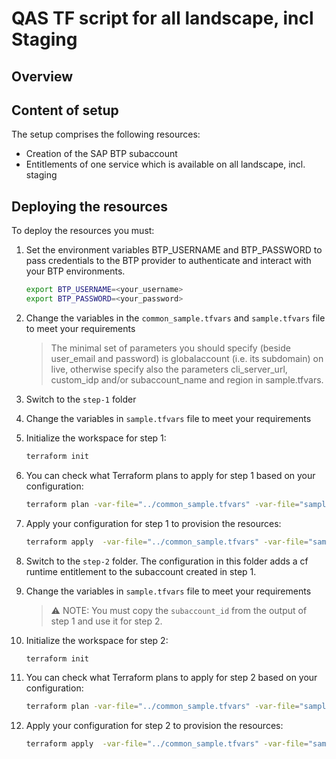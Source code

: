 # QAS TF script for all landscape, incl Staging 

## Overview

## Content of setup

The setup comprises the following resources:

- Creation of the SAP BTP subaccount
- Entitlements of one service which is available on all landscape, incl. staging

## Deploying the resources

To deploy the resources you must:

1. Set the environment variables BTP_USERNAME and BTP_PASSWORD to pass credentials to the BTP provider to authenticate and interact with your BTP environments. 

   ```bash
   export BTP_USERNAME=<your_username>
   export BTP_PASSWORD=<your_password>
   ```

2. Change the variables in the `common_sample.tfvars` and `sample.tfvars` file to meet your requirements

   > The minimal set of parameters you should specify (beside user_email and password) is globalaccount (i.e. its subdomain) on live, otherwise specify also the parameters cli_server_url, custom_idp and/or subaccount_name and region in sample.tfvars.

3. Switch to the `step-1` folder

4. Change the variables in `sample.tfvars` file to meet your requirements

5. Initialize the workspace for step 1:

   ```bash
   terraform init
   ```

6. You can check what Terraform plans to apply for step 1 based on your configuration:

   ```bash
   terraform plan -var-file="../common_sample.tfvars" -var-file="sample.tfvars"
   ```

7. Apply your configuration for step 1 to provision the resources:

   ```bash
   terraform apply  -var-file="../common_sample.tfvars" -var-file="sample.tfvars"
   ```

8. Switch to the `step-2` folder. The configuration in this folder adds a cf runtime entitlement to the subaccount created in step 1.

9. Change the variables in `sample.tfvars` file to meet your requirements

   > ⚠ NOTE: You must copy the `subaccount_id` from the output of step 1 and use it for step 2.


5. Initialize the workspace for step 2:

   ```bash
   terraform init
   ```

6. You can check what Terraform plans to apply for step 2 based on your configuration:

   ```bash
   terraform plan -var-file="../common_sample.tfvars" -var-file="sample.tfvars"
   ```

7. Apply your configuration for step 2 to provision the resources:

   ```bash
   terraform apply  -var-file="../common_sample.tfvars" -var-file="sample.tfvars"
   ```
